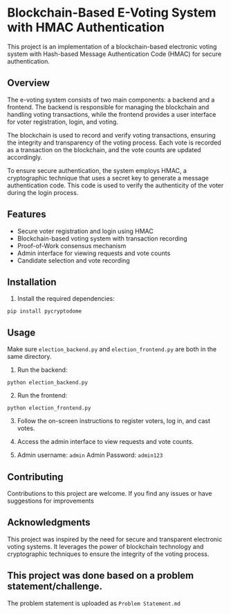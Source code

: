 # Blockchain-Based E-Voting System with HMAC Authentication

This project is an implementation of a blockchain-based electronic voting system with Hash-based Message Authentication Code (HMAC) for secure authentication.

## Overview

The e-voting system consists of two main components: a backend and a frontend. The backend is responsible for managing the blockchain and handling voting transactions, while the frontend provides a user interface for voter registration, login, and voting.

The blockchain is used to record and verify voting transactions, ensuring the integrity and transparency of the voting process. Each vote is recorded as a transaction on the blockchain, and the vote counts are updated accordingly.

To ensure secure authentication, the system employs HMAC, a cryptographic technique that uses a secret key to generate a message authentication code. This code is used to verify the authenticity of the voter during the login process.

## Features

- Secure voter registration and login using HMAC
- Blockchain-based voting system with transaction recording
- Proof-of-Work consensus mechanism
- Admin interface for viewing requests and vote counts
- Candidate selection and vote recording

## Installation

1. Install the required dependencies:

`pip install pycryptodome`

## Usage

Make sure `election_backend.py` and `election_frontend.py` are both in the same directory.

1. Run the backend:

`python election_backend.py`

2. Run the frontend:

`python election_frontend.py`

3. Follow the on-screen instructions to register voters, log in, and cast votes.

4. Access the admin interface to view requests and vote counts.

5. Admin username: `admin`
   Admin Password: `admin123`

## Contributing

Contributions to this project are welcome. If you find any issues or have suggestions for improvements

## Acknowledgments
This project was inspired by the need for secure and transparent electronic voting systems. It leverages the power of blockchain technology and cryptographic techniques to ensure the integrity of the voting process.

## This project was done based on a problem statement/challenge.
The problem statement is uploaded as `Problem Statement.md`


